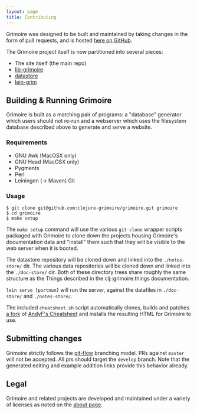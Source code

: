 ```yaml
---
layout: page
title: Contributing
---
```


Grimoire was designed to be built and maintained by taking changes in the form of pull requests, and is hosted [here on GitHub](https://github.com/clojure-grimoire/grimoire).

The Grimoire project itself is now partitioned into several pieces:

 - The site itself (the main repo)
 - [lib-grimoire](https://github.com/clojure-grimoire/lib-grimoire)
 - [datastore](https://github.com/clojure-grimoire/datastore)
 - [lein-grim](https://github.com/clojure-grimoire/lein-grim)

## Building & Running Grimoire

Grimoire is built as a matching pair of programs: a "database" generator which users should not re-run and a webserver which uses the filesystem database described above to generate and serve a website.

### Requirements

- GNU Awk (MacOSX only)
- GNU Head (MacOSX only)
- Pygments
- Perl
- Leiningen (-> Maven) Git


### Usage

```
$ git clone git@github.com:clojure-grimoire/grimoire.git grimoire
$ cd grimoire
$ make setup
```

The `make setup` command will use the various `git-clone` wrapper scripts packaged with Grimoire to clone down the projects housing Grimoire's documentation data and "install" them such that they will be visible to the web server when it is booted.

The datastore repository will be cloned down and linked into the `./notes-store/` dir.
The various data repositories will be cloned down and linked into the `./doc-store/` dir.
Both of these directory trees share roughly the same structure as the Things described in the clj::grimoire.things documentation.

`lein serve [portnum]` will run the server, against the datafiles in `./doc-store/` and `./notes-store/`.

The included `cheatsheet.sh` script automatically clones, builds and patches [a fork](https://github.com/arrdem/clojure-cheatsheets) of [AndyF's Cheatsheet](https://github.com/jafingerhut/clojure-cheatsheets) and installs the resulting HTML for Grimoire to use.

## Submitting changes

Grimoire strictly follows the [git-flow](http://nvie.com/posts/a-successful-git-branching-model/) branching model.
PRs against `master` will not be accepted.
All prs should target the `develop` branch.
Note that the generated editing and example addition links provide this behavior already.

## Legal

Grimoire and related projects are developed and maintained under a variety of licenses as noted on the [about page](/about).
